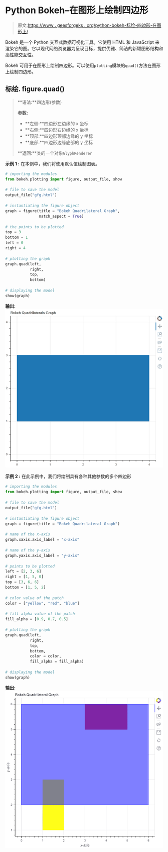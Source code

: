 # Python Bokeh–在图形上绘制四边形

> 原文:[https://www . geesforgeks . org/python-bokeh-标绘-四边形-在图形上/](https://www.geeksforgeeks.org/python-bokeh-plotting-quadrilaterals-on-a-graph/)

Bokeh 是一个 Python 交互式数据可视化工具。它使用 HTML 和 JavaScript 来渲染它的图。它以现代网络浏览器为呈现目标，提供优雅、简洁的新颖图形结构和高性能交互性。

Bokeh 可用于在图形上绘制四边形。可以使用`plotting`模块的`quad()`方法在图形上绘制四边形。

## 标绘. figure.quad()

> **语法:**四边形(参数)
> 
> **参数:**
> 
> *   **左侧:**四边形左边缘的 x 坐标
> *   **右侧:**四边形右边缘的 x 坐标
> *   **顶部:**四边形顶部边缘的 y 坐标
> *   **底部:**四边形边缘底部的 y 坐标
> 
> **返回:**类的一个对象`GlyphRenderer`

**示例 1 :** 在本例中，我们将使用默认值绘制图表。

```py
# importing the modules
from bokeh.plotting import figure, output_file, show

# file to save the model
output_file("gfg.html")

# instantiating the figure object
graph = figure(title = "Bokeh Quadrilateral Graph",
               match_aspect = True)

# the points to be plotted
top = 3
bottom = 1
left = 0
right = 4

# plotting the graph
graph.quad(left,
           right,
           top,
           bottom)

# displaying the model
show(graph)
```

**输出:**
![](img/e7d642d2190cc1e197f01587c1db18f2.png)

**示例 2 :** 在此示例中，我们将绘制具有各种其他参数的多个四边形

```py
# importing the modules 
from bokeh.plotting import figure, output_file, show 

# file to save the model 
output_file("gfg.html") 

# instantiating the figure object 
graph = figure(title = "Bokeh Quadrilateral Graph") 

# name of the x-axis 
graph.xaxis.axis_label = "x-axis"

# name of the y-axis 
graph.yaxis.axis_label = "y-axis"

# points to be plotted
left = [2, 3, 6]
right = [1, 5, 0]
top = [3, 6, 6]
bottom = [1, 5, 2] 

# color value of the patch
color = ["yellow", "red", "blue"]

# fill alpha value of the patch
fill_alpha = [0.9, 0.7, 0.5]

# plotting the graph 
graph.quad(left,
           right,
           top,
           bottom,
           color = color,
           fill_alpha = fill_alpha) 

# displaying the model 
show(graph)
```

**输出:**
![](img/1f828023624790e9d025c229f25bf26b.png)